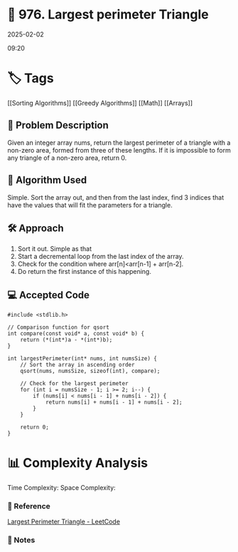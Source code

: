 # 📝 976. Largest perimeter Triangle
2025-02-02

09:20

# 🏷️ Tags
[[Sorting Algorithms]]
[[Greedy Algorithms]]
[[Math]]
[[Arrays]]
## 📄 Problem Description
<!-- Briefly describe the problem statement here -->
Given an integer array nums, return the largest perimeter of a triangle with a non-zero area, formed from three of these lengths. If it is impossible to form any triangle of a non-zero area, return 0. 
## 🧠 Algorithm Used
<!-- Describe the algorithm you used to solve the problem -->
Simple. Sort the array out, and then from the last index, find 3 indices that have the values that will fit the parameters for a triangle. 

## 🛠️ Approach
<!-- Explain your approach step-by-step -->

1. Sort it out. Simple as that
2. Start a decremental loop from the last index of the array.
3. Check for the condition where arr[n]<arr[n-1] + arr[n-2].
4. Do return the first instance of this happening. 

## 💻 Accepted Code

```
#include <stdlib.h>

// Comparison function for qsort
int compare(const void* a, const void* b) {
    return (*(int*)a - *(int*)b);
}

int largestPerimeter(int* nums, int numsSize) {
    // Sort the array in ascending order
    qsort(nums, numsSize, sizeof(int), compare);

    // Check for the largest perimeter
    for (int i = numsSize - 1; i >= 2; i--) {
        if (nums[i] < nums[i - 1] + nums[i - 2]) {
            return nums[i] + nums[i - 1] + nums[i - 2];
        }
    }

    return 0;
}
```

# 📊 Complexity Analysis
Time Complexity:
Space Complexity:


### 🔗 Reference
[Largest Perimeter Triangle - LeetCode](https://leetcode.com/problems/largest-perimeter-triangle/submissions/1526276513/)
### 📝 Notes
